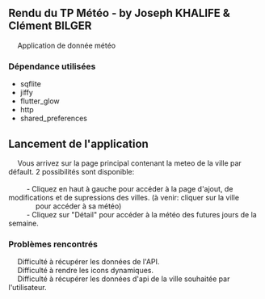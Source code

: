 ## Rendu du TP Météo - by Joseph KHALIFE & Clément BILGER

&emsp; Application de donnée météo

### Dépendance utilisées

- sqflite
- jiffy
- flutter_glow
- http
- shared_preferences

## Lancement de l'application

&emsp; Vous arrivez sur la page principal contenant la meteo de la ville par défault.
2 possibilités sont disponible:<br><br>
                  &emsp; &emsp; - Cliquez en haut à gauche pour accéder à la page d'ajout, de modifications et de supressions des villes. (à venir: cliquer sur la ville &emsp; &emsp; &emsp; &emsp; &emsp; pour accéder à sa météo)
                   <br> &emsp; &emsp; - Cliquez sur "Détail" pour accéder à la météo des futures jours de la semaine.


### Problèmes rencontrés
 
&emsp; Difficulté à récupérer les données de l'API.<br>
&emsp; Difficulté à rendre les icons dynamiques.<br>
&emsp; Difficulté à récupérer les données d'api de la ville souhaitée par l'utilisateur.<br>

